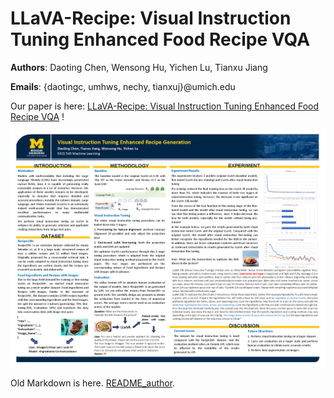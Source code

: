 # LLaVA-Recipe: Visual Instruction Tuning Enhanced Food Recipe VQA

**Authors**: Daoting Chen, Wensong Hu, Yichen Lu, Tianxu Jiang 

**Emails**: {daotingc, umhws, nechy, tianxuj}@umich.edu  

Our paper is here: [LLaVA-Recipe: Visual Instruction Tuning Enhanced Food Recipe VQA](https://github.com/ethan-charles/LLaVA-finetune-recipe/blob/main/LLaVA-Recipe%20Visual%20Instruction%20Tuning.pdf) !

![](https://github.com/ethan-charles/LLaVA-finetune-recipe/blob/main/Poster.png)

Old Markdown is here. [README_author](https://github.com/ethan-charles/LLaVA-finetune-recipe/blob/main/README_author.md).
